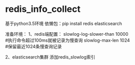 # redis_info_collect
基于python3.5环境
依懒包：pip install redis elasticsearch


准备环境：
1、redis端配置：
slowlog-log-slower-than 10000         
#执行命令超过100ms就被记录为慢查询
slowlog-max-len 1024                  
#保留最近1024条慢查询记录

2、elasticsearch集群
添加redis_slowlog索引
